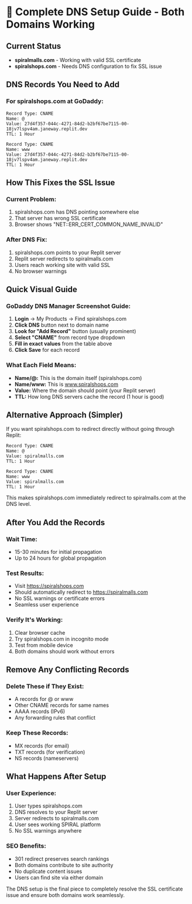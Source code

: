 # 🔧 Complete DNS Setup Guide - Both Domains Working

## Current Status
- **spiralmalls.com** - Working with valid SSL certificate
- **spiralshops.com** - Needs DNS configuration to fix SSL issue

## DNS Records You Need to Add

### **For spiralshops.com at GoDaddy:**

```
Record Type: CNAME
Name: @
Value: 27d4f357-044c-4271-84d2-b2bf67be7115-00-18jv7lspv4am.janeway.replit.dev
TTL: 1 Hour

Record Type: CNAME  
Name: www
Value: 27d4f357-044c-4271-84d2-b2bf67be7115-00-18jv7lspv4am.janeway.replit.dev
TTL: 1 Hour
```

## How This Fixes the SSL Issue

### **Current Problem:**
1. spiralshops.com has DNS pointing somewhere else
2. That server has wrong SSL certificate
3. Browser shows "NET::ERR_CERT_COMMON_NAME_INVALID"

### **After DNS Fix:**
1. spiralshops.com points to your Replit server
2. Replit server redirects to spiralmalls.com
3. Users reach working site with valid SSL
4. No browser warnings

## Quick Visual Guide

### **GoDaddy DNS Manager Screenshot Guide:**
1. **Login** → My Products → Find spiralshops.com
2. **Click DNS** button next to domain name
3. **Look for "Add Record"** button (usually prominent)
4. **Select "CNAME"** from record type dropdown
5. **Fill in exact values** from the table above
6. **Click Save** for each record

### **What Each Field Means:**
- **Name/@:** This is the domain itself (spiralshops.com)
- **Name/www:** This is www.spiralshops.com  
- **Value:** Where the domain should point (your Replit server)
- **TTL:** How long DNS servers cache the record (1 hour is good)

## Alternative Approach (Simpler)

If you want spiralshops.com to redirect directly without going through Replit:

```
Record Type: CNAME
Name: @
Value: spiralmalls.com
TTL: 1 Hour

Record Type: CNAME
Name: www  
Value: spiralmalls.com
TTL: 1 Hour
```

This makes spiralshops.com immediately redirect to spiralmalls.com at the DNS level.

## After You Add the Records

### **Wait Time:**
- 15-30 minutes for initial propagation
- Up to 24 hours for global propagation

### **Test Results:**
- Visit https://spiralshops.com
- Should automatically redirect to https://spiralmalls.com
- No SSL warnings or certificate errors
- Seamless user experience

### **Verify It's Working:**
1. Clear browser cache
2. Try spiralshops.com in incognito mode
3. Test from mobile device
4. Both domains should work without errors

## Remove Any Conflicting Records

### **Delete These if They Exist:**
- A records for @ or www
- Other CNAME records for same names
- AAAA records (IPv6)
- Any forwarding rules that conflict

### **Keep These Records:**
- MX records (for email)
- TXT records (for verification)
- NS records (nameservers)

## What Happens After Setup

### **User Experience:**
1. User types spiralshops.com
2. DNS resolves to your Replit server
3. Server redirects to spiralmalls.com
4. User sees working SPIRAL platform
5. No SSL warnings anywhere

### **SEO Benefits:**
- 301 redirect preserves search rankings
- Both domains contribute to site authority
- No duplicate content issues
- Users can find site via either domain

The DNS setup is the final piece to completely resolve the SSL certificate issue and ensure both domains work seamlessly.